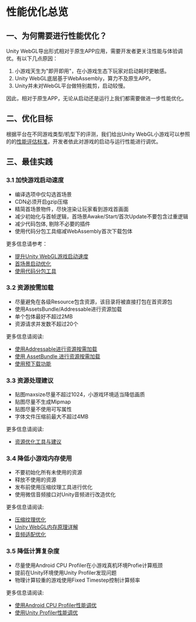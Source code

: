 
# 性能优化总览

## 一、为何需要进行性能优化？

Unity WebGL导出形式相对于原生APP应用，需要开发者更关注性能与体验调优。有以下几点原因：
1. 小游戏天生为"即开即用"，在小游戏生态下玩家对启动耗时更敏感。
2. Unity WebGL底层基于WebAssembly，算力不及原生APP。
3. Unity并未对WebGL平台做特别裁剪，启动较慢。

因此，相对于原生APP，无论从启动还是运行上我们都需要做进一步性能优化。

## 二、优化目标
根据平台在不同游戏类型/机型下的评测，我们给出Unity WebGL小游戏可以参照的的[性能评估标准](PerfMeasure.md)，开发者依此对游戏的启动与运行性能进行调优。

## 三、最佳实践
### 3.1 加快游戏启动速度
* 编译选项中仅勾选首场景
* CDN必须开启gzip压缩
* 精简首场景物件，尽快渲染让玩家看到游戏首画面
* 减少初始化与首帧逻辑，首场景Awake/Start/首次Update不要包含过重逻辑
* 减少代码包体, 剔除不必要的插件
* 使用代码分包工具缩减WebAssembly首次下载包体


更多信息请参考：
  * [提升Unity WebGL游戏启动速度](StartupOptimization.md)
  * [首场景启动优化](FirstSceneOptimization.md)
  * [使用代码分包工具](WasmSplit.md)
 
### 3.2 资源按需加载
* 尽量避免在各级Resource包含资源，该目录将被直接打包在首资源包
* 使用AssetsBundle/Addressable进行资源加载
* 单个包体最好不超过2MB
* 资源请求并发数不超过20个

更多信息请阅读:
*  [使用Addressable进行资源按需加载](UsingAddressable.md)
*  [使用 AssetBundle 进行资源按需加载](UsingAssetBundle.md)
*  [使用预下载功能](UsingPreload.md)

### 3.3 资源处理建议
* 贴图maxsize尽量不超过1024，小游戏环境适当降低画质
* 贴图尽量不生成Mipmap
* 贴图尽量不使用可写属性
* 字体文件压缩前最大不超过4MB
  
更多信息请阅读:
*  [资源优化工具与建议](AssetOptimization.md)

 
### 3.4 降低小游戏内存使用
* 不要初始化所有未使用的资源
* 释放不使用的资源
* 发布前使用压缩纹理工具进行优化
* 使用微信音频接口对Unity音频进行改造优化
  
更多信息请阅读:
*  [压缩纹理优化](CompressedTexture.md)
*  [Unity WebGL内存原理详解](https://gameinstitute.qq.com/community/detail/112321)
*  [音频适配优化](AudioOptimization.md)

### 3.5 降低计算复杂度
* 尽量使用Android CPU Profiler在小游戏真机环境Profie计算瓶颈
* 提前在Unity环境使用Unity Profiler发现问题
* 物理计算较重的游戏使用Fixed Timestep控制计算频率

更多信息请阅读:
* [使用Android CPU Profiler性能调优](AndroidProfile.md)
* [使用Unity Profiler性能调优](UnityProfiler.md)